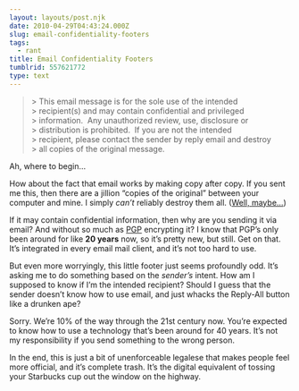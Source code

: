 ```yaml
---
layout: layouts/post.njk
date: 2010-04-29T04:43:24.000Z
slug: email-confidentiality-footers
tags:
  - rant
title: Email Confidentiality Footers
tumblrid: 557621772
type: text
---
```

<blockquote><p style="white-space:pre">&gt; This email message is for the sole use of the intended
&gt; recipient(s) and may contain confidential and privileged
&gt; information.  Any unauthorized review, use, disclosure or
&gt; distribution is prohibited.  If you are not the intended
&gt; recipient, please contact the sender by reply email and destroy
&gt; all copies of the original message.</p></blockquote>

<p>Ah, where to begin&hellip;</p>

<p>How about the fact that email works by making copy after copy.  If you sent me this, then there are a jillion &ldquo;copies of the original&rdquo; between your computer and mine.  I simply <em>can&rsquo;t</em> reliably destroy them all.  (<a href="http://nukefromorbit.ytmnd.com/">Well, maybe&hellip;</a>)</p>

<p>If it may contain confidential information, then why are you sending it via email?  And without so much as <a href="http://en.wikipedia.org/wiki/Pretty_Good_Privacy">PGP</a> encrypting it?  I know that PGP&rsquo;s only been around for like <strong>20 years</strong> now, so it&rsquo;s pretty new, but still.  Get on that.  It&rsquo;s integrated in every email mail client, and it&rsquo;s not too hard to use.</p>

<p>But even more worryingly, this little footer just seems profoundly odd.  It&rsquo;s asking me to do something based on the <em>sender&rsquo;s</em> intent.  How am I supposed to know if I&rsquo;m the intended recipient?  Should I guess that the sender doesn&rsquo;t know how to use email, and just whacks the Reply-All button like a drunken ape?</p>

<p>Sorry.  We&rsquo;re 10% of the way through the 21st century now.  You&rsquo;re expected to know how to use a technology that&rsquo;s been around for 40 years.  It&rsquo;s not my responsibility if you send something to the wrong person.</p>

<p>In the end, this is just a bit of unenforceable legalese that makes people feel more official, and it&rsquo;s complete trash.  It&rsquo;s the digital equivalent of tossing your Starbucks cup out the window on the highway.</p>
